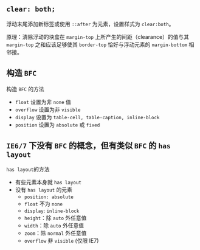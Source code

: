 ## `clear: both;`

浮动末尾添加新标签或使用 `::after` 为元素，设置样式为 `clear:both`。

原理：清除浮动的块盒在 `margin-top` 上所产生的间距（clearance）的值与其 `margin-top` 之和应该足够使其 `border-top` 恰好与浮动元素的 `margin-bottom` 相邻接。

## 构造 `BFC`

构造 `BFC` 的方法

+	`float` 设置为非 `none` 值
+	`overflow` 设置为非 `visible`
+	`display` 设置为 `table-cell, table-caption, inline-block`
+	`position` 设置为 `absolute` 或 `fixed`

## `IE6/7` 下没有 `BFC` 的概念，但有类似 `BFC` 的 `has layout`

`has layout`的方法

+	有些元素本身就 `has layout`
+	没有 `has layout` 的元素
	+	`position: absolute`
	+	`float` 不为 `none`
	+	`display`: `inline-block`
	+	`height`：除 `auto` 外任意值
	+	`width`：除 `auto` 外任意值
	+	`zoom`：除 `normal` 外任意值
	+	`overflow` 非 `visible` (仅限 IE7)